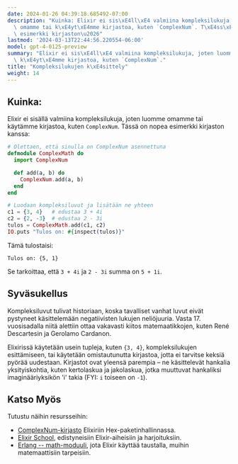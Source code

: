 ```yaml
---
date: 2024-01-26 04:39:18.685492-07:00
description: "Kuinka: Elixir ei sis\xE4ll\xE4 valmiina kompleksilukuja, joten luomme\
  \ omamme tai k\xE4yt\xE4mme kirjastoa, kuten `ComplexNum`. T\xE4ss\xE4 on nopea\
  \ esimerkki kirjaston\u2026"
lastmod: '2024-03-13T22:44:56.220554-06:00'
model: gpt-4-0125-preview
summary: "Elixir ei sis\xE4ll\xE4 valmiina kompleksilukuja, joten luomme omamme tai\
  \ k\xE4yt\xE4mme kirjastoa, kuten `ComplexNum`."
title: "Kompleksilukujen k\xE4sittely"
weight: 14
---
```


## Kuinka:
Elixir ei sisällä valmiina kompleksilukuja, joten luomme omamme tai käytämme kirjastoa, kuten `ComplexNum`. Tässä on nopea esimerkki kirjaston kanssa:

```elixir
# Olettaen, että sinulla on ComplexNum asennettuna
defmodule ComplexMath do
  import ComplexNum

  def add(a, b) do
    ComplexNum.add(a, b)
  end
end

# Luodaan kompleksiluvut ja lisätään ne yhteen
c1 = {3, 4}   # edustaa 3 + 4i
c2 = {2, -3}  # edustaa 2 - 3i
tulos = ComplexMath.add(c1, c2)
IO.puts "Tulos on: #{inspect(tulos)}"
```

Tämä tulostaisi:
```
Tulos on: {5, 1}
```

Se tarkoittaa, että `3 + 4i` ja `2 - 3i` summa on `5 + 1i`.

## Syväsukellus
Kompleksiluvut tulivat historiaan, koska tavalliset vanhat luvut eivät pystyneet käsittelemään negatiivisten lukujen neliöjuuria. Vasta 17. vuosisadalla niitä alettiin ottaa vakavasti kiitos matemaatikkojen, kuten René Descartesin ja Gerolamo Cardanon.

Elixirissä käytetään usein tupleja, kuten `{3, 4}`, kompleksilukujen esittämiseen, tai käytetään omistautunutta kirjastoa, jotta ei tarvitse keksiä pyörää uudestaan. Kirjastot ovat yleensä parempia – ne käsittelevät hankalia yksityiskohtia, kuten kertolaskua ja jakolaskua, jotka muuttuvat hankaliksi imaginääriyksikön 'i' takia (FYI: `i` toiseen on `-1`).

## Katso Myös
Tutustu näihin resursseihin:
- [ComplexNum-kirjasto](https://hex.pm/packages/complex_num) Elixiriin Hex-paketinhallinnassa.
- [Elixir School](https://elixirschool.com/en/), edistyneisiin Elixir-aiheisiin ja harjoituksiin.
- [Erlang -- math-moduuli](http://erlang.org/doc/man/math.html), jota Elixir käyttää taustalla, muihin matemaattisiin tarpeisiin.
